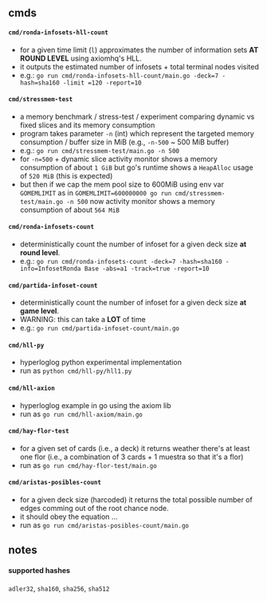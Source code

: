 
## cmds

#### `cmd/ronda-infosets-hll-count`

- for a given time limit (`l`) approximates the number of information sets **AT 
  ROUND LEVEL** using axiomhq's HLL.
- it outputs the estimated number of infosets + total terminal nodes visited
- e.g.: `go run cmd/ronda-infosets-hll-count/main.go -deck=7 -hash=sha160 -limit
  =120 -report=10`

#### `cmd/stressmem-test`

- a memory benchmark / stress-test / experiment comparing dynamic vs fixed 
  slices and its memory consumption
- program takes parameter `-n` (int) which represent the targeted memory 
  consumption / buffer size in MiB (e.g., `-n-500` ~ 500 MiB buffer)
- e.g.: `go run cmd/stressmem-test/main.go -n 500`
- for `-n=500` + dynamic slice activity monitor shows a memory consumption of 
  about `1 GiB` but go's runtime shows a `HeapAlloc` usage of `520 MiB` (this 
  is expected)
- but then if we cap the mem pool size to 600MiB using env var `GOMEMLIMIT` as
  in `GOMEMLIMIT=600000000 go run cmd/stressmem-test/main.go -n 500` now 
  activity monitor shows a memory consumption of about `564 MiB`

#### `cmd/ronda-infosets-count`

- deterministically count the number of infoset for a given deck size **at round
  level**.
- e.g.: `go run cmd/ronda-infosets-count -deck=7 -hash=sha160 -info=InfosetRonda
  Base -abs=a1 -track=true -report=10`

#### `cmd/partida-infoset-count`

- deterministically count the number of infoset for a given deck size **at game
  level**.
- WARNING: this can take a **LOT** of time
- e.g.: `go run cmd/partida-infoset-count/main.go`

#### `cmd/hll-py`

- hyperloglog python experimental implementation
- run as `python cmd/hll-py/hll1.py`

#### `cmd/hll-axion`

- hyperloglog example in go using the axiom lib
- run as `go run cmd/hll-axiom/main.go`

#### `cmd/hay-flor-test`

- for a given set of cards (i.e., a deck) it returns weather there's at least
  one flor (i.e., a combination of 3 cards + 1 muestra so that it's a flor)
- run as `go run cmd/hay-flor-test/main.go`

#### `cmd/aristas-posibles-count`

- for a given deck size (harcoded) it returns the total possible number of edges
  comming out of the root chance node.
- it should obey the equation $...$
- run as `go run cmd/aristas-posibles-count/main.go`




## notes

#### supported hashes

`adler32`, `sha160`, `sha256`, `sha512`